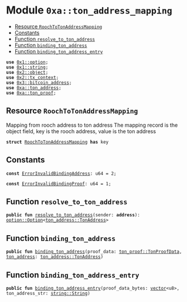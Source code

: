 
<a name="0xa_ton_address_mapping"></a>

# Module `0xa::ton_address_mapping`



-  [Resource `RoochToTonAddressMapping`](#0xa_ton_address_mapping_RoochToTonAddressMapping)
-  [Constants](#@Constants_0)
-  [Function `resolve_to_ton_address`](#0xa_ton_address_mapping_resolve_to_ton_address)
-  [Function `binding_ton_address`](#0xa_ton_address_mapping_binding_ton_address)
-  [Function `binding_ton_address_entry`](#0xa_ton_address_mapping_binding_ton_address_entry)


<pre><code><b>use</b> <a href="">0x1::option</a>;
<b>use</b> <a href="">0x1::string</a>;
<b>use</b> <a href="">0x2::object</a>;
<b>use</b> <a href="">0x2::tx_context</a>;
<b>use</b> <a href="">0x3::bitcoin_address</a>;
<b>use</b> <a href="ton_address.md#0xa_ton_address">0xa::ton_address</a>;
<b>use</b> <a href="ton_proof.md#0xa_ton_proof">0xa::ton_proof</a>;
</code></pre>



<a name="0xa_ton_address_mapping_RoochToTonAddressMapping"></a>

## Resource `RoochToTonAddressMapping`

Mapping from rooch address to ton address
The mapping record is the object field, key is the rooch address, value is the ton address


<pre><code><b>struct</b> <a href="ton_address_mapping.md#0xa_ton_address_mapping_RoochToTonAddressMapping">RoochToTonAddressMapping</a> <b>has</b> key
</code></pre>



<a name="@Constants_0"></a>

## Constants


<a name="0xa_ton_address_mapping_ErrorInvalidBindingAddress"></a>



<pre><code><b>const</b> <a href="ton_address_mapping.md#0xa_ton_address_mapping_ErrorInvalidBindingAddress">ErrorInvalidBindingAddress</a>: u64 = 2;
</code></pre>



<a name="0xa_ton_address_mapping_ErrorInvalidBindingProof"></a>



<pre><code><b>const</b> <a href="ton_address_mapping.md#0xa_ton_address_mapping_ErrorInvalidBindingProof">ErrorInvalidBindingProof</a>: u64 = 1;
</code></pre>



<a name="0xa_ton_address_mapping_resolve_to_ton_address"></a>

## Function `resolve_to_ton_address`



<pre><code><b>public</b> <b>fun</b> <a href="ton_address_mapping.md#0xa_ton_address_mapping_resolve_to_ton_address">resolve_to_ton_address</a>(sender: <b>address</b>): <a href="_Option">option::Option</a>&lt;<a href="ton_address.md#0xa_ton_address_TonAddress">ton_address::TonAddress</a>&gt;
</code></pre>



<a name="0xa_ton_address_mapping_binding_ton_address"></a>

## Function `binding_ton_address`



<pre><code><b>public</b> <b>fun</b> <a href="ton_address_mapping.md#0xa_ton_address_mapping_binding_ton_address">binding_ton_address</a>(proof_data: <a href="ton_proof.md#0xa_ton_proof_TonProofData">ton_proof::TonProofData</a>, <a href="ton_address.md#0xa_ton_address">ton_address</a>: <a href="ton_address.md#0xa_ton_address_TonAddress">ton_address::TonAddress</a>)
</code></pre>



<a name="0xa_ton_address_mapping_binding_ton_address_entry"></a>

## Function `binding_ton_address_entry`



<pre><code><b>public</b> <b>fun</b> <a href="ton_address_mapping.md#0xa_ton_address_mapping_binding_ton_address_entry">binding_ton_address_entry</a>(proof_data_bytes: <a href="">vector</a>&lt;u8&gt;, ton_address_str: <a href="_String">string::String</a>)
</code></pre>
